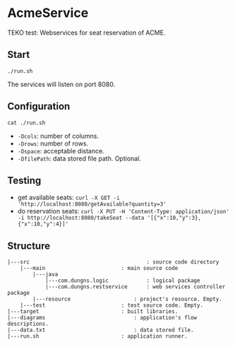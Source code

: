 # AcmeService
TEKO test: Webservices for seat reservation of ACME.

## Start
```
./run.sh
```
The services will listen on port 8080.

## Configuration
```
cat ./run.sh
```
- ```-Dcols```: number of columns.
- ```-Drows```: number of rows.
- ```-Dspace```: acceptable distance.
- ```-DfilePath```: data stored file path. Optional.

## Testing
- get available seats: ```curl -X GET -i 'http://localhost:8080/getAvailable?quantity=3'```
- do reservation seats: ```curl -X PUT -H 'Content-Type: application/json' -i http://localhost:8080/takeSeat --data '[{"x":10,"y":3},{"x":10,"y":4}]'```

## Structure
```
|---src                 					: source code directory
	|---main 						: main source code
		|---java 							
			|---com.dungns.logic 			: logical package
			|---com.dungns.restservice 		: web services controller package
		|---resource 					: project's resource. Empty.
	|---test 						: test source code. Empty.
|---target 							: built libraries.
|---diagrams 							: application's flow descriptions.
|---data.txt 							: data stored file.
|---run.sh 							: application runner.
```
